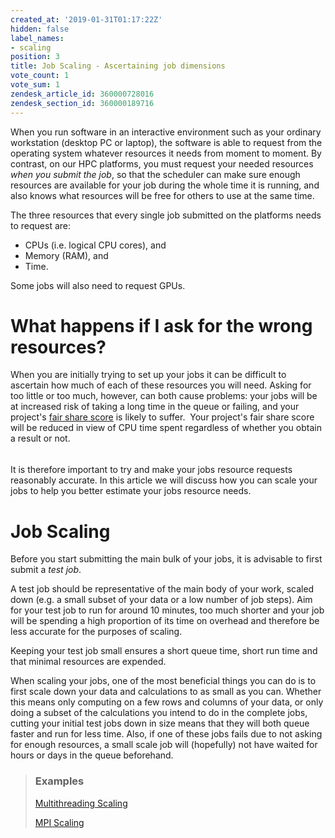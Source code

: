 ```yaml
---
created_at: '2019-01-31T01:17:22Z'
hidden: false
label_names:
- scaling
position: 3
title: Job Scaling - Ascertaining job dimensions
vote_count: 1
vote_sum: 1
zendesk_article_id: 360000728016
zendesk_section_id: 360000189716
---
```


When you run software in an interactive environment such as your
ordinary workstation (desktop PC or laptop), the software is able to
request from the operating system whatever resources it needs from
moment to moment. By contrast, on our HPC platforms, you must request
your needed resources *when you submit the job*, so that the scheduler
can make sure enough resources are available for your job during the
whole time it is running, and also knows what resources will be free for
others to use at the same time.

The three resources that every single job submitted on the platforms
needs to request are:

-   CPUs (i.e. logical CPU cores), and
-   Memory (RAM), and
-   Time.

Some jobs will also need to request GPUs.

# What happens if I ask for the wrong resources?

When you are initially trying to set up your jobs it can be difficult to
ascertain how much of each of these resources you will need. Asking for
too little or too much, however, can both cause problems: your jobs will
be at increased risk of taking a long time in the queue or failing, and
your project's [fair share
score](https://support.nesi.org.nz/hc/en-gb/articles/360000743536) is
likely to suffer.  Your project's fair share score will be reduced in
view of CPU time spent regardless of whether you obtain a result or
not. 

<table>
<colgroup>
<col style="width: 33%" />
<col style="width: 33%" />
<col style="width: 33%" />
</colgroup>
<tbody>
<tr class="odd">
</tr>
<tr class="even">
</tr>
<tr class="odd">
</tr>
<tr class="even">
</tr>
</tbody>
</table>

It is therefore important to try and make your jobs resource requests
reasonably accurate. In this article we will discuss how you can scale
your jobs to help you better estimate your jobs resource needs.

# Job Scaling

Before you start submitting the main bulk of your jobs, it is <span
class="SDZsVb">advisable to first submit a *test job*. </span>

<span class="SDZsVb">A test job should be representative of the main
body of your work, scaled down (e.g. a small subset of your data or a
low number of job steps). Aim for your test job to run for around 10
minutes, too much shorter and your job will be spending a high
proportion of its time on overhead and therefore be less accurate for
the purposes of scaling.</span>

<span class="SDZsVb">Keeping your test job small ensures a short queue
time, short run time and that minimal resources are expended.</span>

When scaling your jobs, one of the most beneficial things you can do is
to first scale down your data and calculations to as small as you can.
Whether this means only computing on a few rows and columns of your
data, or only doing a subset of the calculations you intend to do in the
complete jobs, cutting your initial test jobs down in size means that
they will both queue faster and run for less time. Also, if one of these
jobs fails due to not asking for enough resources, a small scale job
will (hopefully) not have waited for hours or days in the queue
beforehand.

> ### Examples
>
> [Multithreading
> Scaling](https://support.nesi.org.nz/hc/en-gb/articles/360001173895)
>
> [MPI
> Scaling](https://support.nesi.org.nz/hc/en-gb/articles/360001173875)

